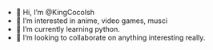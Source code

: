 - 👋 Hi, I’m @KingCocoIsh
- 👀 I’m interested in anime, video games, musci
- 🌱 I’m currently learning python.
- 💞️ I’m looking to collaborate on anything interesting really.

<!---
KingCocoIsh/KingCocoIsh is a ✨ special ✨ repository because its `README.md` (this file) appears on your GitHub profile.
You can click the Preview link to take a look at your changes.
--->
